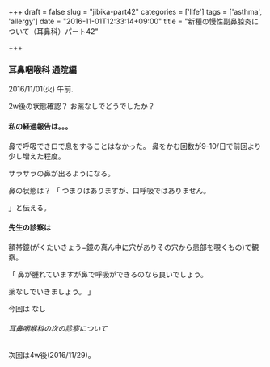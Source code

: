 +++
draft = false
slug = "jibika-part42"
categories = ['life']
tags = ['asthma', 'allergy']
date = "2016-11-01T12:33:14+09:00"
title = "新種の慢性副鼻腔炎について（耳鼻科）パート42"

+++

### 耳鼻咽喉科 通院編

2016/11/01(火) 午前.

2w後の状態確認？
お薬なしでどうでしたか？

<!--more-->

#### 私の経過報告は。。。

鼻で呼吸でき口で息をすることはなかった。
鼻をかむ回数が9-10/日で前回より少し増えた程度。

サラサラの鼻が出るようになる。

鼻の状態は？
「
つまりはありますが、口呼吸ではありません。

」と伝える。

#### 先生の診察は

額帯鏡(がくたいきょう=鏡の真ん中に穴がありその穴から患部を覗くもの)で観察。

「
鼻が腫れていますが鼻で呼吸ができるのなら良いでしょう。

薬なしでいきましょう。
」


今回は
なし

###### 耳鼻咽喉科の次の診察について

次回は4w後(2016/11/29)。
